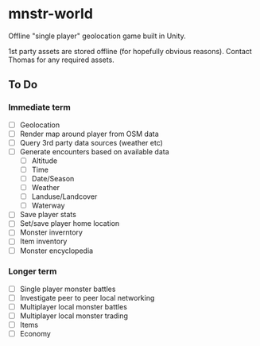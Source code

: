 # mnstr-world

Offline "single player" geolocation game built in Unity.

1st party assets are stored offline (for hopefully obvious reasons). Contact Thomas for any required assets. 

## To Do
### Immediate term

- [ ] Geolocation
- [ ] Render map around player from OSM data
- [ ] Query 3rd party data sources (weather etc)
- [ ] Generate encounters based on available data
  - [ ] Altitude
  - [ ] Time
  - [ ] Date/Season
  - [ ] Weather
  - [ ] Landuse/Landcover
  - [ ] Waterway
- [ ] Save player stats
- [ ] Set/save player home location
- [ ] Monster inverntory
- [ ] Item inventory
- [ ] Monster encyclopedia

### Longer term
- [ ] Single player monster battles
- [ ] Investigate peer to peer local networking
- [ ] Multiplayer local monster battles
- [ ] Multiplayer local monster trading
- [ ] Items
- [ ] Economy